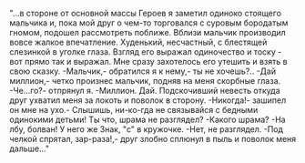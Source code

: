   "...в стороне от основной массы Героев я заметил одиноко стоящего мальчика и, пока мой друг о чем-то торговался с суровым бородатым гномом, подошел рассмотреть поближе.
Вблизи мальчик производил вовсе жалкое впечатление. Худенький, несчастный, с блестящей слезинкой в уголке глаза. Взгляд его выражал одиночество и тоску - вот прямо так и выражал. Мне сразу захотелось его утешить и взять в свою сказку.
-Мальчик,- обратился я к нему,- ты не хочешь?..
-Дай миллион,- четко произнес мальчик, подняв на меня скорбные глаза.
-Че...го?- отпрянул я.
-Миллион. Дай.
Подскочивший невесть откуда друг ухватил меня за локоть и поволок в сторону.
-Никогда!- зашипел он мне на ухо.- Слышишь, ни-ко-гда не связывайся с бедными одинокими детьми! Ты что, шрама не разглядел?
-Какого шрама?
-На лбу, болван! У него же Знак, "с" в кружочке.
-Нет, не разглядел.
-Под челкой спрятал, зар-раза!,- друг злобно сплюнул в пыль и поволок меня дальше..."    